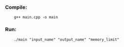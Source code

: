### Compile:
```
    g++ main.cpp -o main
```
### Run:
```
    ./main "input_name" "output_name" "memory_limit"
```